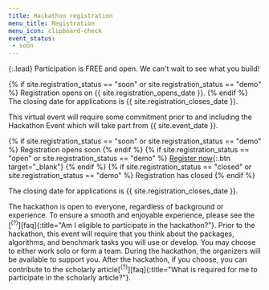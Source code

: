 ```yaml
---
title: Hackathon registration
menu_title: Registration
menu_icon: clipboard-check
event_status:
 - soon
---
```


{:.lead}
Participation is FREE and open. We can't wait to see what you build!

{% if site.registration_status == "soon" or site.registration_status == "demo" %}
Registration opens on {{ site.registration_opens_date }}.
{% endif %}
The closing date for applications is {{ site.registration_closes_date }}.

<div class="aside" markdown="1">
This virtual event will require some commitment prior to and including the
Hackathon Event which will take part from {{ site.event_date }}.

{% if site.registration_status == "soon" or site.registration_status == "demo" %}
  <a class="btn disabled">Registration opens soon</a>
{% endif %}
{% if site.registration_status == "open" or site.registration_status == "demo" %}
  [Register now](https://www.eventbrite.ca/e/837748407037){:.btn target="_blank"}
{% endif %}
{% if site.registration_status == "closed" or site.registration_status == "demo" %}
  <a class="btn disabled">Registration has closed</a>
{% endif %}

The closing date for applications is {{ site.registration_closes_date }}.
</div>

The hackathon is open to everyone, regardless of background or experience. To ensure a smooth and enjoyable experience, please see the [<sup>(?)</sup>][faq]{:title="Am I eligible to participate in the hackathon?"}.
Prior to the hackathon, this event will require that you think about the packages, algorithms, and benchmark tasks you will use or develop. You may choose to either work solo or form a team. During the hackathon, the organizers will be available to support you. After the hackathon, if you choose, you can contribute to the scholarly article[<sup>(?)</sup>][faq]{:title="What is required for me to participate in the scholarly article?"}.
